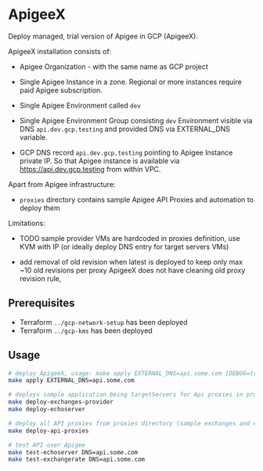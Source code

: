 # ApigeeX

Deploy managed, trial version of Apigee in GCP (ApigeeX).

ApigeeX installation consists of:

* Apigee Organization - with the same name as GCP project

* Single Apigee Instance in a zone.  Regional or more instances require paid Apigee subscription.

* Single Apigee Environment called `dev`

* Single Apigee Environment Group consisting `dev` Environment visible via DNS `api.dev.gcp.testing` and provided DNS via EXTERNAL_DNS variable.

* GCP DNS record `api.dev.gcp.testing` pointing to Apigee Instance private IP.
  So that Apigee instance is available via <https://api.dev.gcp.testing> from within VPC.

Apart from Apigee infrastructure:

* `proxies` directory contains sample Apigee API Proxies and automation to deploy them

Limitations:

* TODO sample provider VMs are hardcoded in proxies definition, use KVM with IP (or ideally deploy DNS entry for target servers VMs)

* add removal of old revision when latest is deployed to keep only max ~10 old revisions per proxy ApigeeX does not have cleaning old proxy revision rule,

## Prerequisites

* Terraform `../gcp-network-setup` has been deployed
* Terraform `../gcp-kms` has been deployed

## Usage

```bash
# deploy ApigeeX, usage: make apply EXTERNAL_DNS=api.some.com [DEBUG=true APPROVE=false]
make apply EXTERNAL_DNS=api.some.com

# deploys sample application being targetServers for Api proxies in proxies directory
make deploy-exchanges-provider
make deploy-echoserver

# deploy all API proxies from proxies directory (sample exchanges and echoserver) on Apigee
make deploy-api-proxies

# test API over Apigee
make test-echoserver DNS=api.some.com
make test-exchangerate DNS=api.some.com
```
